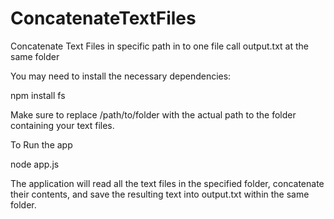 # ConcatenateTextFiles
Concatenate Text Files in specific path in to one file call output.txt at the same folder







You may need to install the necessary dependencies:

npm install fs


Make sure to replace /path/to/folder with the actual path to the folder containing your text files.


To Run the app

node app.js


The application will read all the text files in the specified folder, concatenate their contents, and save the resulting text into output.txt within the same folder.
